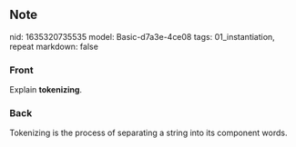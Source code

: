 ## Note
nid: 1635320735535
model: Basic-d7a3e-4ce08
tags: 01_instantiation, repeat
markdown: false

### Front
Explain <b>tokenizing</b>.

### Back
Tokenizing is the process of separating a string into its component words.

